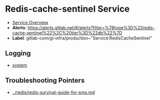 <!-- MARKER: do not edit this section directly. Edit services/service-catalog.yml then run scripts/generate-docs -->
#  Redis-cache-sentinel Service
* [Service Overview](https://dashboards.gitlab.net/d/wccEP9Imk/redis)
* **Alerts**: https://alerts.gitlab.net/#/alerts?filter=%7Btype%3D%22redis-cache-sentinel%22%2C%20tier%3D%22db%22%7D
* **Label**: gitlab-com/gl-infra/production~"Service:RedisCacheSentinel"

## Logging

* [system](https://log.gprd.gitlab.net/goto/0b28cb1d20663b4359f8bc05995a22ad)

## Troubleshooting Pointers

* [../redis/redis-survival-guide-for-sres.md](../redis/redis-survival-guide-for-sres.md)
<!-- END_MARKER -->
